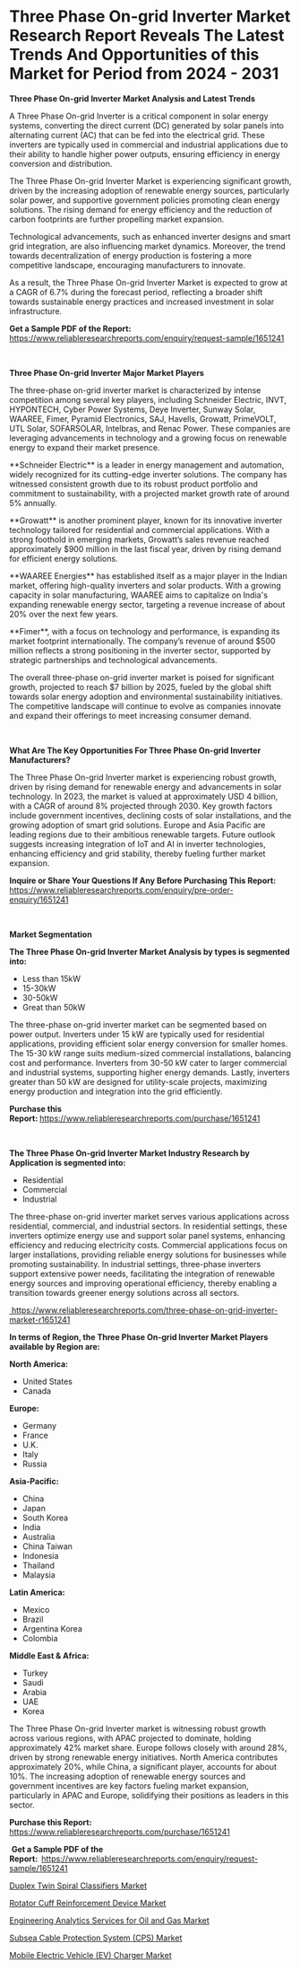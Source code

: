 <p><h1>Three Phase On-grid Inverter Market Research Report Reveals The Latest Trends And Opportunities of this Market for Period from 2024 - 2031</h1></p><p><strong>Three Phase On-grid Inverter Market Analysis and Latest Trends</strong></p>
<p><p>A Three Phase On-grid Inverter is a critical component in solar energy systems, converting the direct current (DC) generated by solar panels into alternating current (AC) that can be fed into the electrical grid. These inverters are typically used in commercial and industrial applications due to their ability to handle higher power outputs, ensuring efficiency in energy conversion and distribution.</p><p>The Three Phase On-grid Inverter Market is experiencing significant growth, driven by the increasing adoption of renewable energy sources, particularly solar power, and supportive government policies promoting clean energy solutions. The rising demand for energy efficiency and the reduction of carbon footprints are further propelling market expansion. </p><p>Technological advancements, such as enhanced inverter designs and smart grid integration, are also influencing market dynamics. Moreover, the trend towards decentralization of energy production is fostering a more competitive landscape, encouraging manufacturers to innovate. </p><p>As a result, the Three Phase On-grid Inverter Market is expected to grow at a CAGR of 6.7% during the forecast period, reflecting a broader shift towards sustainable energy practices and increased investment in solar infrastructure.</p></p>
<p><strong>Get a Sample PDF of the Report:&nbsp;</strong> <a href="https://www.reliableresearchreports.com/enquiry/request-sample/1651241?utm_campaign=9&utm_medium=2&utm_source=Github&utm_content=ia&utm_term=08122024&utm_id=three-phase-on-grid-inverter">https://www.reliableresearchreports.com/enquiry/request-sample/1651241</a></p>
<p>&nbsp;</p>
<p><strong>Three Phase On-grid Inverter Major Market Players</strong></p>
<p><p>The three-phase on-grid inverter market is characterized by intense competition among several key players, including Schneider Electric, INVT, HYPONTECH, Cyber Power Systems, Deye Inverter, Sunway Solar, WAAREE, Fimer, Pyramid Electronics, SAJ, Havells, Growatt, PrimeVOLT, UTL Solar, SOFARSOLAR, Intelbras, and Renac Power. These companies are leveraging advancements in technology and a growing focus on renewable energy to expand their market presence.</p><p>**Schneider Electric** is a leader in energy management and automation, widely recognized for its cutting-edge inverter solutions. The company has witnessed consistent growth due to its robust product portfolio and commitment to sustainability, with a projected market growth rate of around 5% annually.</p><p>**Growatt** is another prominent player, known for its innovative inverter technology tailored for residential and commercial applications. With a strong foothold in emerging markets, Growatt’s sales revenue reached approximately $900 million in the last fiscal year, driven by rising demand for efficient energy solutions.</p><p>**WAAREE Energies** has established itself as a major player in the Indian market, offering high-quality inverters and solar products. With a growing capacity in solar manufacturing, WAAREE aims to capitalize on India's expanding renewable energy sector, targeting a revenue increase of about 20% over the next few years.</p><p>**Fimer**, with a focus on technology and performance, is expanding its market footprint internationally. The company’s revenue of around $500 million reflects a strong positioning in the inverter sector, supported by strategic partnerships and technological advancements.</p><p>The overall three-phase on-grid inverter market is poised for significant growth, projected to reach $7 billion by 2025, fueled by the global shift towards solar energy adoption and environmental sustainability initiatives. The competitive landscape will continue to evolve as companies innovate and expand their offerings to meet increasing consumer demand.</p></p>
<p>&nbsp;</p>
<p><strong>What Are The Key Opportunities For Three Phase On-grid Inverter Manufacturers?</strong></p>
<p><p>The Three Phase On-grid Inverter market is experiencing robust growth, driven by rising demand for renewable energy and advancements in solar technology. In 2023, the market is valued at approximately USD 4 billion, with a CAGR of around 8% projected through 2030. Key growth factors include government incentives, declining costs of solar installations, and the growing adoption of smart grid solutions. Europe and Asia Pacific are leading regions due to their ambitious renewable targets. Future outlook suggests increasing integration of IoT and AI in inverter technologies, enhancing efficiency and grid stability, thereby fueling further market expansion.</p></p>
<p><strong>Inquire or Share Your Questions If Any Before Purchasing This Report:</strong> <a href="https://www.reliableresearchreports.com/enquiry/pre-order-enquiry/1651241?utm_campaign=9&utm_medium=2&utm_source=Github&utm_content=ia&utm_term=08122024&utm_id=three-phase-on-grid-inverter">https://www.reliableresearchreports.com/enquiry/pre-order-enquiry/1651241</a></p>
<p>&nbsp;</p>
<p><strong>Market Segmentation</strong></p>
<p><strong>The Three Phase On-grid Inverter Market Analysis by types is segmented into:</strong></p>
<p><ul><li>Less than 15kW</li><li>15-30kW</li><li>30-50kW</li><li>Great than 50kW</li></ul></p>
<p><p>The three-phase on-grid inverter market can be segmented based on power output. Inverters under 15 kW are typically used for residential applications, providing efficient solar energy conversion for smaller homes. The 15-30 kW range suits medium-sized commercial installations, balancing cost and performance. Inverters from 30-50 kW cater to larger commercial and industrial systems, supporting higher energy demands. Lastly, inverters greater than 50 kW are designed for utility-scale projects, maximizing energy production and integration into the grid efficiently.</p></p>
<p><strong>Purchase this Report:&nbsp;</strong><a href="https://www.reliableresearchreports.com/purchase/1651241?utm_campaign=9&utm_medium=2&utm_source=Github&utm_content=ia&utm_term=08122024&utm_id=three-phase-on-grid-inverter">https://www.reliableresearchreports.com/purchase/1651241</a></p>
<p>&nbsp;</p>
<p><strong>The Three Phase On-grid Inverter Market Industry Research by Application is segmented into:</strong></p>
<p><ul><li>Residential</li><li>Commercial</li><li>Industrial</li></ul></p>
<p><p>The three-phase on-grid inverter market serves various applications across residential, commercial, and industrial sectors. In residential settings, these inverters optimize energy use and support solar panel systems, enhancing efficiency and reducing electricity costs. Commercial applications focus on larger installations, providing reliable energy solutions for businesses while promoting sustainability. In industrial settings, three-phase inverters support extensive power needs, facilitating the integration of renewable energy sources and improving operational efficiency, thereby enabling a transition towards greener energy solutions across all sectors.</p></p>
<p><a href="https://www.reliableresearchreports.com/three-phase-on-grid-inverter-market-r1651241?utm_campaign=9&utm_medium=2&utm_source=Github&utm_content=ia&utm_term=08122024&utm_id=three-phase-on-grid-inverter">&nbsp;https://www.reliableresearchreports.com/three-phase-on-grid-inverter-market-r1651241</a></p>
<p><strong>In terms of Region, the Three Phase On-grid Inverter Market Players available by Region are:</strong></p>
<p>
    <p> <strong> North America: </strong>
        <ul>
            <li>United States</li>
            <li>Canada</li>
        </ul>
        </p> 
    <p> <strong> Europe: </strong>
        <ul>
            <li>Germany</li>
            <li>France</li>
            <li>U.K.</li>
            <li>Italy</li>
            <li>Russia</li>
        </ul>
        </p> 
    <p> <strong> Asia-Pacific: </strong>
        <ul>
            <li>China</li>
            <li>Japan</li>
            <li>South Korea</li>
            <li>India</li>
            <li>Australia</li>
            <li>China Taiwan</li>
            <li>Indonesia</li>
            <li>Thailand</li>
            <li>Malaysia</li>
        </ul>
        </p> 
    <p> <strong> Latin America: </strong>
        <ul>
            <li>Mexico</li>
            <li>Brazil</li>
            <li>Argentina Korea</li>
            <li>Colombia</li>
        </ul>
        </p> 
    <p> <strong> Middle East & Africa: </strong>
        <ul>
            <li>Turkey</li>
            <li>Saudi</li>
            <li>Arabia</li>
            <li>UAE</li>
            <li>Korea</li>
        </ul>
    </p>
    </p>
<p><p>The Three Phase On-grid Inverter market is witnessing robust growth across various regions, with APAC projected to dominate, holding approximately 42% market share. Europe follows closely with around 28%, driven by strong renewable energy initiatives. North America contributes approximately 20%, while China, a significant player, accounts for about 10%. The increasing adoption of renewable energy sources and government incentives are key factors fueling market expansion, particularly in APAC and Europe, solidifying their positions as leaders in this sector.</p></p>
<p><strong>Purchase this Report: </strong><a href="https://www.reliableresearchreports.com/purchase/1651241?utm_campaign=9&utm_medium=2&utm_source=Github&utm_content=ia&utm_term=08122024&utm_id=three-phase-on-grid-inverter">https://www.reliableresearchreports.com/purchase/1651241</a></p>
<p>&nbsp;<strong>Get a Sample PDF of the Report:&nbsp;&nbsp;</strong><a href="https://www.reliableresearchreports.com/enquiry/request-sample/1651241?utm_campaign=9&utm_medium=2&utm_source=Github&utm_content=ia&utm_term=08122024&utm_id=three-phase-on-grid-inverter">https://www.reliableresearchreports.com/enquiry/request-sample/1651241</a></p>
<p><strong></strong></p>
<p><p><a href="https://www.linkedin.com/pulse/duplex-twin-spiral-classifiers-market-growth-insights-sales-iqige?utm_campaign=9&utm_medium=2&utm_source=Github&utm_content=ia&utm_term=08122024&utm_id=three-phase-on-grid-inverter">Duplex Twin Spiral Classifiers Market</a></p><p><a href="https://www.linkedin.com/pulse/rotator-cuff-reinforcement-device-market-expected-grow-116-bdize?utm_campaign=9&utm_medium=2&utm_source=Github&utm_content=ia&utm_term=08122024&utm_id=three-phase-on-grid-inverter">Rotator Cuff Reinforcement Device Market</a></p><p><a href="https://www.linkedin.com/pulse/synopsis-global-engineering-analytics-services-oil-gas-market-js9je?utm_campaign=9&utm_medium=2&utm_source=Github&utm_content=ia&utm_term=08122024&utm_id=three-phase-on-grid-inverter">Engineering Analytics Services for Oil and Gas Market</a></p><p><a href="https://github.com/SanjidaMahmud54/Market-Research-Report-List-1/blob/main/subsea-cable-protection-system-cps-market.md?utm_campaign=9&utm_medium=2&utm_source=Github&utm_content=ia&utm_term=08122024&utm_id=three-phase-on-grid-inverter">Subsea Cable Protection System (CPS) Market</a></p><p><a href="https://github.com/hgf64gh/Market-Research-Report-List-1/blob/main/mobile-electric-vehicle-ev-charger-market.md?utm_campaign=9&utm_medium=2&utm_source=Github&utm_content=ia&utm_term=08122024&utm_id=three-phase-on-grid-inverter">Mobile Electric Vehicle (EV) Charger Market</a></p></p>